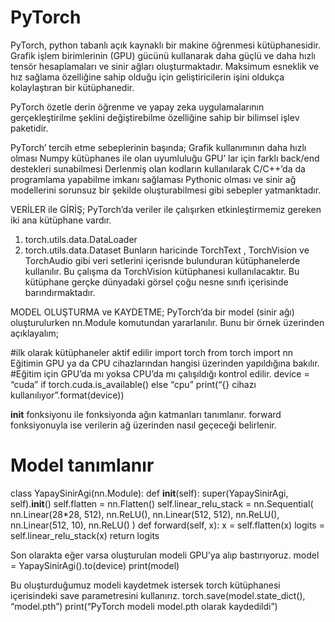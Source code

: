 # PyTorch
PyTorch, python tabanlı açık kaynaklı bir makine öğrenmesi kütüphanesidir. Grafik işlem birimlerinin (GPU) gücünü kullanarak daha güçlü ve daha hızlı tensör hesaplamaları ve sinir ağları oluşturmaktadır. Maksimum esneklik ve hız sağlama özelliğine sahip olduğu için geliştiricilerin işini oldukça kolaylaştıran bir kütüphanedir.

PyTorch özetle derin öğrenme ve yapay zeka uygulamalarının gerçekleştirilme şeklini değiştirebilme özelliğine sahip bir bilimsel işlev paketidir.

PyTorch’ tercih etme sebeplerinin başında;
  Grafik kullanımının daha hızlı olması
  Numpy kütüphanes ile olan uyumluluğu
  GPU’ lar için farklı back/end destekleri sunabilmesi
  Derlenmiş olan kodların kullanılarak C/C++’da da programlama yapabilme imkanı sağlaması
  Pythonic olması ve sinir ağ modellerini sorunsuz bir şekilde oluşturabilmesi
gibi sebepler yatmanktadır.

VERİLER ile GİRİŞ;
PyTorch’da veriler ile çalışırken etkinleştirmemiz gereken iki ana kütüphane vardır.
1. torch.utils.data.DataLoader
2. torch.utils.data.Dataset
Bunların haricinde TorchText , TorchVision ve TorchAudio gibi veri setlerini içerisnde bulunduran kütüphanelerde kullanılır. Bu çalışma da TorchVision kütüphanesi kullanılacaktır. Bu kütüphane gerçke dünyadaki görsel çoğu nesne sınıfı içerisinde barındırmaktadır.

MODEL OLUŞTURMA ve KAYDETME;
PyTorch’da bir model (sinir ağı) oluşturulurken nn.Module komutundan yararlanılır. Bunu bir örnek üzerinden açıklayalım;

#ilk olarak kütüphaneler aktif edilir
import torch
from torch import nn
Eğitimin GPU ya da CPU cihazlarından hangisi üzerinden yapıldığına bakılır.
#Eğitim için GPU’da mı yoksa CPU’da mı çalışıldığı kontrol edilir.
device = “cuda” if torch.cuda.is_available() else “cpu”
print(“{} cihazı kullanılıyor”.format(device))

__init__ fonksiyonu ile fonksiyonda ağın katmanları tanımlanır. forward fonksiyonuyla ise verilerin ağ üzerinden nasıl geçeceği belirlenir.
# Model tanımlanır
class YapaySinirAgi(nn.Module):
      def __init__(self):
          super(YapaySinirAgi, self).__init__()
          self.flatten = nn.Flatten()
          self.linear_relu_stack = nn.Sequential(
              nn.Linear(28*28, 512),
              nn.ReLU(),
              nn.Linear(512, 512),
              nn.ReLU(),
              nn.Linear(512, 10),
              nn.ReLU()
           )
      def forward(self, x):
          x = self.flatten(x)
          logits = self.linear_relu_stack(x)
          return logits
          
Son olarakta eğer varsa oluşturulan modeli GPU’ya alıp bastırıyoruz.
model = YapaySinirAgi().to(device)
print(model)

Bu oluşturduğumuz modeli kaydetmek istersek torch kütüphanesi içerisindeki save parametresini kullanırız.
torch.save(model.state_dict(), “model.pth”)
print(“PyTorch modeli model.pth olarak kaydedildi”)

